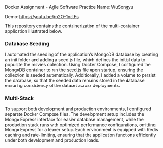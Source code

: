 Docker Assignment - Agile Software Practice
Name: WuSongyu

Demo: https://youtu.be/5p2O-1nctFs

This repository contains the containerization of the multi-container application illustrated below.

### Database Seeding
I automated the seeding of the application's MongoDB database by creating an init folder and adding a seed.js file, which defines the initial data to populate the movies collection. Using Docker Compose, I configured the MongoDB container to run the seed.js file upon startup, ensuring the collection is seeded automatically. Additionally, I added a volume to persist the database, so that the seeded data remains stored in the database, ensuring consistency of the dataset across deployments.

### Multi-Stack
To support both development and production environments, I configured separate Docker Compose files. 
The development setup includes the Mongo Express interface for easier database management, while the production stack runs with 
optimized performance configurations, omitting Mongo Express for a leaner setup. 
Each environment is equipped with Redis caching and rate-limiting, ensuring that the application functions efficiently under both development and production loads.

